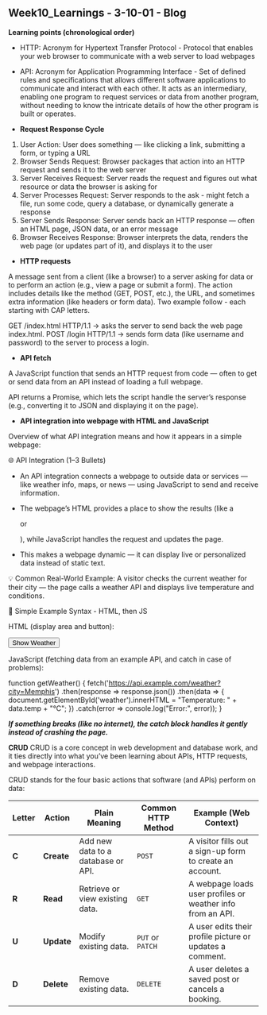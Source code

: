 
## Week10_Learnings - 3-10-01 - Blog 

**Learning points (chronological order)**

- HTTP: Acronym for Hypertext Transfer Protocol - Protocol that enables your web browser to communicate with a web server to load webpages

- API: Acronym for Application Programming Interface - Set of defined rules and specifications that allows different software applications to communicate and interact with each other. It acts as an intermediary, enabling one program to request services or data from another program, without needing to know the intricate details of how the other program is built or operates.

- **Request Response Cycle**
1. User Action: User does something — like clicking a link, submitting a form, or typing a URL
2. Browser Sends Request: Browser packages that action into an HTTP request and sends it to the web server
3. Server Receives Request: Server reads the request and figures out what resource or data the browser is asking for
4. Server Processes Request: Server responds to the ask - might fetch a file, run some code, query a database, or dynamically generate a response 
5. Server Sends Response: Server sends back an HTTP response — often an HTML page, JSON data, or an error message
6. Browser Receives Response: Browser interprets the data, renders the web page (or updates part of it), and displays it to the user


- **HTTP requests** 

A message sent from a client (like a browser) to a server asking for data or to perform an action (e.g., view a page or submit a form). The action includes details like the method (GET, POST, etc.), the URL, and sometimes extra information (like headers or form data). Two example follow - each starting with CAP letters.

GET /index.html HTTP/1.1 → asks the server to send back the web page index.html. POST /login HTTP/1.1 → sends form data (like username and password) to the server to process a login.

- **API fetch** 

A JavaScript function that sends an HTTP request from code — often to get or send data from an API instead of loading a full webpage.

API returns a Promise, which lets the script handle the server’s response (e.g., converting it to JSON and displaying it on the page).


- **API integration into webpage with HTML and JavaScript**

Overview of what API integration means and how it appears in a simple webpage:

🌐 API Integration (1–3 Bullets)

- An API integration connects a webpage to outside data or services — like weather info, maps, or news — using JavaScript to send and receive information.

- The webpage’s HTML provides a place to show the results (like a <p> or <div>), while JavaScript handles the request and updates the page.

- This makes a webpage dynamic — it can display live or personalized data instead of static text.

💡 Common Real-World Example: A visitor checks the current weather for their city — the page calls a weather API and displays live temperature and conditions.

🧩 Simple Example Syntax - HTML, then JS

HTML (display area and button):

<button onclick="getWeather()">Show Weather</button>
<p id="weather"></p>


JavaScript (fetching data from an example API, and catch in case of problems):

function getWeather() {
  fetch('https://api.example.com/weather?city=Memphis')
    .then(response => response.json())
    .then(data => {
      document.getElementById('weather').innerHTML = 
        "Temperature: " + data.temp + "°C";
    })
    .catch(error => console.log("Error:", error));
}


***If something breaks (like no internet), the catch block handles it gently instead of crashing the page.***


**CRUD** 
CRUD is a core concept in web development and database work, and it ties directly into what you’ve been learning about APIs, HTTP requests, and webpage interactions.

CRUD stands for the four basic actions that software (and APIs) perform on data:

| **Letter** | **Action** | **Plain Meaning**                  | **Common HTTP Method** | **Example (Web Context)**                                  |
|------------|------------|------------------------------------|------------------------|------------------------------------------------------------|
|    **C**   | **Create** | Add new data to a database or API. | `POST`                 | A visitor fills out a sign-up form to create an account.   |
|    **R**   | **Read**   | Retrieve or view existing data.    | `GET`                  | A webpage loads user profiles or weather info from an API. |
|    **U**   | **Update** | Modify existing data.              | `PUT` or `PATCH`       | A user edits their profile picture or updates a comment.   |
|    **D**   | **Delete** | Remove existing data.              | `DELETE`               | A user deletes a saved post or cancels a booking.          |
